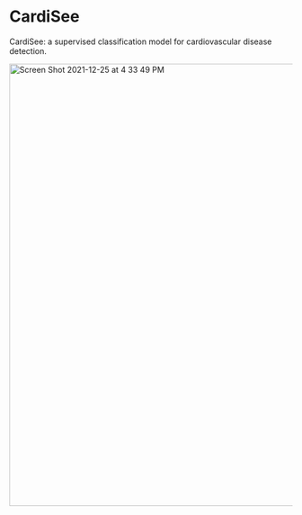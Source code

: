 # CardiSee
CardiSee: a supervised classification model for cardiovascular disease detection.

<img width="786" alt="Screen Shot 2021-12-25 at 4 33 49 PM" src="https://user-images.githubusercontent.com/9027401/147396087-ef68bc7d-97fc-4506-8ced-83f464cf52df.png">

